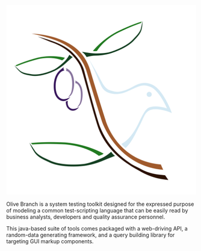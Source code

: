 ![Olive Branch logo](Olive-branch-logo.svg)

Olive Branch is a system testing toolkit designed for the expressed purpose of modeling a common test-scripting language that can be easily read by business analysts, developers and quality assurance personnel. 

This java-based suite of tools comes packaged with a web-driving API, a random-data generating framework, and a query building library for targeting GUI markup components.

